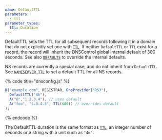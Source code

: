 ```yaml
---
name: DefaultTTL
parameters:
  - ttl
parameter_types:
  ttl: Duration
---
```


DefaultTTL sets the TTL for all subsequent records following it in a domain that do not explicitly set one with [`TTL`](../record/TTL.md). If neither `DefaultTTL` or `TTL` exist for a record,
the record will inherit the DNSControl global internal default of 300 seconds. See also [`DEFAULTS`](../global/DEFAULTS.md) to override the internal defaults.

NS records are currently a special case, and do not inherit from `DefaultTTL`. See [`NAMESERVER_TTL`](../domain/NAMESERVER_TTL.md) to set a default TTL for all NS records.


{% code title="dnsconfig.js" %}
```javascript
D("example.com", REGISTRAR, DnsProvider("R53"),
  DefaultTTL("4h"),
  A("@","1.2.3.4"), // uses default
  A("foo", "2.3.4.5", TTL(600)) // overrides default
);
```
{% endcode %}

The DefaultTTL duration is the same format as [`TTL`](../record/TTL.md), an integer number of seconds
or a string with a unit such as `"4d"`.
